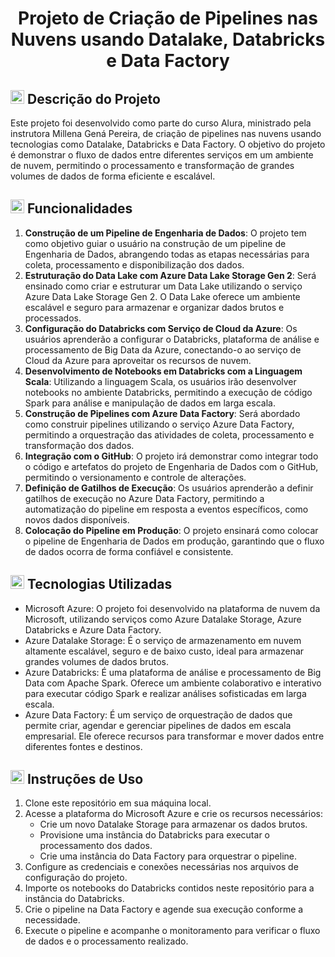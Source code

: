 <h1 align="center">Projeto de Criação de Pipelines nas Nuvens usando Datalake, Databricks e Data Factory</h1>
  
</p>

<h2><img src="https://cdn-icons-png.flaticon.com/128/7235/7235711.png" width=22> Descrição do Projeto</h2>

<p>
  Este projeto foi desenvolvido como parte do curso Alura, ministrado pela instrutora Millena Gená Pereira, de criação de pipelines nas nuvens usando tecnologias como Datalake, Databricks e Data Factory. O objetivo do projeto é demonstrar o fluxo de dados entre diferentes serviços em um ambiente de nuvem, permitindo o processamento e transformação de grandes volumes de dados de forma eficiente e escalável.
</p>

<h2><img src="https://cdn-icons-png.flaticon.com/128/4698/4698123.png" width=22> Funcionalidades</h2>

<ol>
  <li>
    <strong>Construção de um Pipeline de Engenharia de Dados</strong>: O projeto tem como objetivo guiar o usuário na construção de um pipeline de Engenharia de Dados, abrangendo todas as etapas necessárias para coleta, processamento e disponibilização dos dados.
  </li>
  <li>
    <strong>Estruturação do Data Lake com Azure Data Lake Storage Gen 2</strong>: Será ensinado como criar e estruturar um Data Lake utilizando o serviço Azure Data Lake Storage Gen 2. O Data Lake oferece um ambiente escalável e seguro para armazenar e organizar dados brutos e processados.
  </li>
  <li>
    <strong>Configuração do Databricks com Serviço de Cloud da Azure</strong>: Os usuários aprenderão a configurar o Databricks, plataforma de análise e processamento de Big Data da Azure, conectando-o ao serviço de Cloud da Azure para aproveitar os recursos de nuvem.
  </li>
  <li>
    <strong>Desenvolvimento de Notebooks em Databricks com a Linguagem Scala</strong>: Utilizando a linguagem Scala, os usuários irão desenvolver notebooks no ambiente Databricks, permitindo a execução de código Spark para análise e manipulação de dados em larga escala.
  </li>
  <li>
    <strong>Construção de Pipelines com Azure Data Factory</strong>: Será abordado como construir pipelines utilizando o serviço Azure Data Factory, permitindo a orquestração das atividades de coleta, processamento e transformação dos dados.
  </li>
  <li>
    <strong>Integração com o GitHub</strong>: O projeto irá demonstrar como integrar todo o código e artefatos do projeto de Engenharia de Dados com o GitHub, permitindo o versionamento e controle de alterações.
  </li>
  <li>
    <strong>Definição de Gatilhos de Execução</strong>: Os usuários aprenderão a definir gatilhos de execução no Azure Data Factory, permitindo a automatização do pipeline em resposta a eventos específicos, como novos dados disponíveis.
  </li>
  <li>
    <strong>Colocação do Pipeline em Produção</strong>: O projeto ensinará como colocar o pipeline de Engenharia de Dados em produção, garantindo que o fluxo de dados ocorra de forma confiável e consistente.
  </li>
</ol>

<h2><img src="https://cdn-icons-png.flaticon.com/128/3715/3715323.png" width=22> Tecnologias Utilizadas</h2>

<ul>
  <li>
    Microsoft Azure: O projeto foi desenvolvido na plataforma de nuvem da Microsoft, utilizando serviços como Azure Datalake Storage, Azure Databricks e Azure Data Factory.
  </li>
  <li>
    Azure Datalake Storage: É o serviço de armazenamento em nuvem altamente escalável, seguro e de baixo custo, ideal para armazenar grandes volumes de dados brutos.
  </li>
  <li>
    Azure Databricks: É uma plataforma de análise e processamento de Big Data com Apache Spark. Oferece um ambiente colaborativo e interativo para executar código Spark e realizar análises sofisticadas em larga escala.
  </li>
  <li>
    Azure Data Factory: É um serviço de orquestração de dados que permite criar, agendar e gerenciar pipelines de dados em escala empresarial. Ele oferece recursos para transformar e mover dados entre diferentes fontes e destinos.
  </li>
</ul>

<h2><img src="https://cdn-icons-png.flaticon.com/128/831/831629.png" width=22> Instruções de Uso</h2>

<ol>
  <li>
    Clone este repositório em sua máquina local.
  </li>
  <li>
    Acesse a plataforma do Microsoft Azure e crie os recursos necessários:
    <ul>
      <li>Crie um novo Datalake Storage para armazenar os dados brutos.</li>
      <li>Provisione uma instância do Databricks para executar o processamento dos dados.</li>
      <li>Crie uma instância do Data Factory para orquestrar o pipeline.</li>
    </ul>
  </li>
  <li>
    Configure as credenciais e conexões necessárias nos arquivos de configuração do projeto.
  </li>
  <li>
    Importe os notebooks do Databricks contidos neste repositório para a instância do Databricks.
  </li>
  <li>
    Crie o pipeline na Data Factory e agende sua execução conforme a necessidade.
  </li>
  <li>
    Execute o pipeline e acompanhe o monitoramento para verificar o fluxo de dados e o processamento realizado.
  </li>
</ol>
